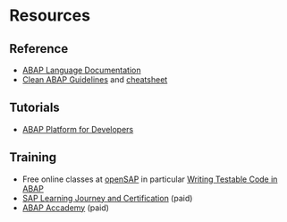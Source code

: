 # Resources

## Reference

* [ABAP Language Documentation](https://help.sap.com/doc/abapdocu_latest_index_htm/latest/en-US/index.htm)
* [Clean ABAP Guidelines](https://github.com/SAP/styleguides/blob/main/clean-abap/CleanABAP.md) and [cheatsheet](https://github.com/SAP/styleguides/blob/main/clean-abap/cheat-sheet/CheatSheet.md)

## Tutorials

* [ABAP Platform for Developers](https://developers.sap.com/topics/abap-platform.html)

## Training

* Free online classes at [openSAP](https://open.sap.com/courses?q=abap) in particular [Writing Testable Code in ABAP](https://open.sap.com/courses/wtc1)
* [SAP Learning Journey and Certification](https://training.sap.com/trainingpath/Database+&+Technology-Development-ABAP+Core) (paid)
* [ABAP Accademy](https://abapacademy.com/) (paid)


